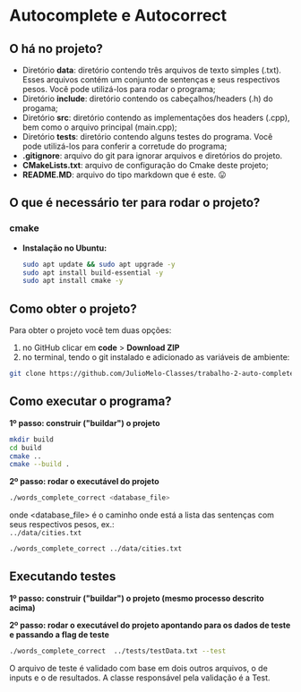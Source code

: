 # Autocomplete e Autocorrect

## O há no projeto?

- Diretório <b>data</b>: diretório contendo três arquivos de texto simples (.txt). Esses arquivos contém um conjunto de sentenças e seus respectivos pesos. Você pode utilizá-los para rodar o programa;
- Diretório <b>include</b>: diretório contendo os cabeçalhos/headers (.h) do progama;
- Diretório <b>src</b>: diretório contendo as implementações dos headers (.cpp), bem como o arquivo principal (main.cpp);
- Diretório <b>tests</b>: diretório contendo alguns testes do programa. Você pode utilizá-los para conferir a corretude do programa;
- <b>.gitignore</b>: arquivo do git para ignorar arquivos e diretórios do projeto.
- <b>CMakeLists.txt</b>: arquivo de configuração do Cmake deste projeto;
- <b>README.MD</b>: arquivo do tipo markdown que é este. 😛
## O que é necessário ter para rodar o projeto?

### cmake

- <b>Instalação no Ubuntu:</b>

    ``` Bash
    sudo apt update && sudo apt upgrade -y
    sudo apt install build-essential -y
    sudo apt install cmake -y
    ```

## Como obter o projeto?

Para obter o projeto você tem duas opções:

1. no GitHub clicar em <b>code</b> > <b>Download ZIP</b>
2. no terminal, tendo o git instalado e adicionado as variáveis de ambiente:
``` bash
git clone https://github.com/JulioMelo-Classes/trabalho-2-auto-complete-e-autocorrect-victorcto.git
```

## Como executar o programa?

<b>1º passo: construir ("buildar") o projeto</b>

``` bash
mkdir build
cd build
cmake ..
cmake --build .
```
<b>2º passo: rodar o executável do projeto</b>

``` bash
./words_complete_correct <database_file>
```
onde <database_file> é o caminho onde está a lista das sentenças com seus respectivos pesos, ex.: <code> ../data/cities.txt</code>
```bash
./words_complete_correct ../data/cities.txt
```

## Executando testes

<b>1º passo: construir ("buildar") o projeto (mesmo processo descrito acima)</b>

<b>2º passo: rodar o executável do projeto apontando para os dados de teste e passando a flag de teste</b>

```bash
./words_complete_correct  ../tests/testData.txt --test
```

O arquivo de teste é validado com base em dois outros arquivos, o de inputs e o de resultados. A classe responsável pela validação é a Test.



